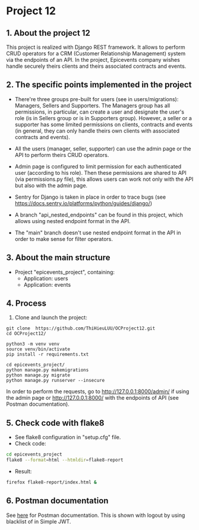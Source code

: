 # Project 12
## 1. About the project 12
This project is realized with Django REST framework. 
It allows to perform CRUD operators for a CRM (Customer Relationship Management) system via the endpoints of an API.
In the project, Epicevents company wishes handle securely theirs clients and theirs associated contracts and events.

## 2. The specific points implemented in the project
* There're three groups pre-built for users (see in users/migrations): Managers, Sellers and Supporters.
The Managers group has all permissions, in particular, can create a user and designate the user's role 
(is in Sellers group or is in Supporters group).
However, a seller or a supporter has some limited permissions on clients, contracts and events 
(in general, they can only handle theirs own clients with associated contracts and events).

* All the users (manager, seller, supporter) can use the admin page or the API to perform theirs CRUD operators. 
* Admin page is configured to limit permission for each authenticated user (according to his role).
Then these permissions are shared to API (via permissions.py file), this allows users can work not only 
with the API but also with the admin page.
* Sentry for Django is taken in place in order to trace bugs (see https://docs.sentry.io/platforms/python/guides/django/)
* A branch "api_nested_endpoints" can be found in this project, which allows using nested endpoint format in the API.
* The "main" branch doesn't use nested endpoint format in the API in order to make sense for filter operators.
## 3. About the main structure
* Project "epicevents_project", containing:
  * Application: users
  * Application:  events

## 4. Process
1. Clone and launch the project:
```
git clone  https://github.com/ThiHieuLUU/OCProject12.git
cd OCProject12/

python3 -m venv venv
source venv/bin/activate
pip install -r requirements.txt 

cd epicevents_project/
python manage.py makemigrations
python manage.py migrate
python manage.py runserver --insecure
```
In order to perform the requests, go to http://127.0.0.1:8000/admin/ if using the admin page or http://127.0.0.1:8000/ with the endpoints of API (see Postman documentation).

## 5. Check code with flake8
* See flake8 configuration in "setup.cfg" file.
* Check code:
```bash
cd epicevents_project
flake8 --format=html --htmldir=flake8-report
```
* Result:
```bash
firefox flake8-report/index.html &
```

## 6. Postman documentation
See [here](https://www.postman.com/crimson-capsule-423643/workspace/project12-jwt-auth) for Postman documentation. 
This is shown with logout by using blacklist of in Simple JWT.